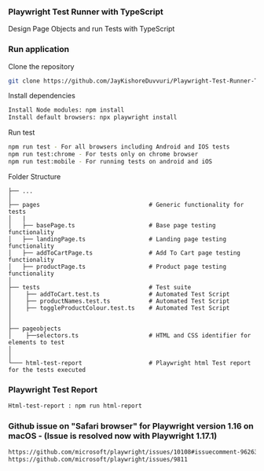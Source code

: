 ### Playwright Test Runner with TypeScript

Design Page Objects and run Tests with TypeScript

### Run application

Clone the repository   
  
```bash
git clone https://github.com/JayKishoreDuvvuri/Playwright-Test-Runner-TypeScript.git
```

Install dependencies

```bash
Install Node modules: npm install
Install default browsers: npx playwright install
``` 

Run test

```bash
npm run test - For all browsers including Android and IOS tests
npm run test:chrome - For tests only on chrome browser
npm run test:mobile - For running tests on android and iOS
```

Folder Structure

    ├── ...
    │
    ├── pages                               # Generic functionality for tests
    │   |
    │   ├── basePage.ts                     # Base page testing functionality
    │   ├── landingPage.ts                  # Landing page testing functionality
    │   ├── addToCartPage.ts                # Add To Cart page testing functionality
    │   ├── productPage.ts                  # Product page testing functionality
    │
    ├── tests                               # Test suite
    │    ├── addToCart.test.ts              # Automated Test Script
    │    ├── productNames.test.ts           # Automated Test Script
    │    ├── toggleProductColour.test.ts    # Automated Test Script
    │
    │
    ├── pageobjects
    │    ├──selectors.ts                    # HTML and CSS identifier for elements to test
    │
    │
    └─── html-test-report                   # Playwright html Test report for the tests executed

### Playwright Test Report

```bash
Html-test-report : npm run html-report
```

### Github issue on "Safari browser" for Playwright version 1.16 on macOS - (Issue is resolved now with Playwright 1.17.1)
```bash
https://github.com/microsoft/playwright/issues/10108#issuecomment-962635213
https://github.com/microsoft/playwright/issues/9811 
```
